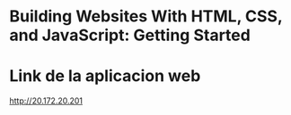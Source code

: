 # Building Websites With HTML, CSS, and JavaScript: Getting Started
# Link de la aplicacion web
http://20.172.20.201